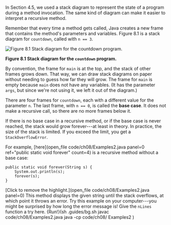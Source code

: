 In Section 4.5, we used a stack diagram to represent the state of a program during a method invocation. The same kind of diagram can make it easier to interpret a recursive method.

Remember that every time a method gets called, Java creates a new frame that contains the method's parameters and variables. Figure 8.1 is a stack diagram for `countdown`, called with `n == 3`.

![Figure 8.1 Stack diagram for the `countdown` program.](figs/stack2.jpg)

**Figure 8.1 Stack diagram for the `countdown` program.**

By convention, the frame for `main` is at the top, and the stack of other frames grows down. That way, we can draw stack diagrams on paper without needing to guess how far they will grow. The frame for `main` is empty because `main` does not have any variables. (It has the parameter `args`, but since we're not using it, we left it out of the diagram.)


There are four frames for `countdown`, each with a different value for the parameter `n`. The last frame, with `n == 0`, is called the **base case**. It does not make a recursive call, so there are no more frames below it.


If there is no base case in a recursive method, or if the base case is never reached, the stack would grow forever---at least in theory. In practice, the size of the stack is limited. If you exceed the limit, you get a `StackOverflowError`.

For example, [here](open_file code/ch08/Examples2.java panel=0 ref="public static void forever" count=4) is a recursive method without a base case:


```code
public static void forever(String s) {
    System.out.println(s);
    forever(s);
}
```


[Click to remove the highlight.](open_file code/ch08/Examples2.java panel=0)
 This method displays the given string until the stack overflows, at which point it throws an error. Try this example on your computer---you might be surprised by how long the error message is! Give the `nLines` function a try here.
{Run!}(sh .guides/bg.sh javac code/ch08/Examples2.java java -cp code/ch08/ Examples2 )

